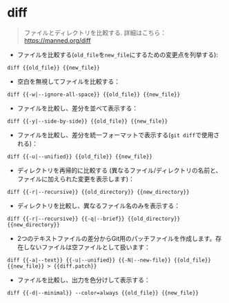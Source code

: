 # diff

> ファイルとディレクトリを比較する.
> 詳細はこちら： <https://manned.org/diff>

- ファイルを比較する(`old_file`を`new_file`にするための変更点を列挙する):

`diff {{old_file}} {{new_file}}`

- 空白を無視してファイルを比較する：

`diff {{-w|--ignore-all-space}} {{old_file}} {{new_file}}`

- ファイルを比較し、差分を並べて表示する：

`diff {{-y|--side-by-side}} {{old_file}} {{new_file}}`

- ファイルを比較し、差分を統一フォーマットで表示する(`git diff`で使用される)：

`diff {{-u|--unified}} {{old_file}} {{new_file}}`

- ディレクトリを再帰的に比較する (異なるファイル/ディレクトリの名前と、ファイルに加えられた変更を表示します)：

`diff {{-r|--recursive}} {{old_directory}} {{new_directory}}`

- ディレクトリを比較し、異なるファイル名のみを表示する：

`diff {{-r|--recursive}} {{-q|--brief}} {{old_directory}} {{new_directory}}`

- 2つのテキストファイルの差分からGit用のパッチファイルを作成します。存在しないファイルは空ファイルとして扱います：

`diff {{-a|--text}} {{-u|--unified}} {{-N|--new-file}} {{old_file}} {{new_file}} > {{diff.patch}}`

- ファイルを比較し、出力を色分けして表示する：

`diff {{-d|--minimal}} --color=always {{old_file}} {{new_file}}`
